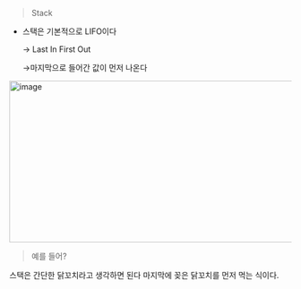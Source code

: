 > Stack
> 
- 스택은 기본적으로 LIFO이다
    
    → Last In First Out
    
    →마지막으로 들어간 값이 먼저 나온다
    

<img width="875" height="289" alt="image" src="https://github.com/user-attachments/assets/8690a82c-b72b-4d97-ad9f-fd092115952c" />


> 예를 들어?
> 

스택은 간단한 닭꼬치라고 생각하면 된다 마지막에 꽂은 닭꼬치를 먼저 먹는 식이다.

